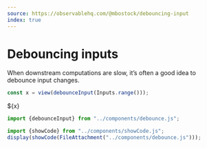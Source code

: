 ```yaml
---
source: https://observablehq.com/@mbostock/debouncing-input
index: true
---
```


# Debouncing inputs

When downstream computations are slow, it’s often a good idea to debounce input changes.

```js echo
const x = view(debounceInput(Inputs.range()));
```

${x}

```js echo
import {debounceInput} from "../components/debounce.js";
```

```js
import {showCode} from "../components/showCode.js";
display(showCode(FileAttachment("../components/debounce.js")));
```
